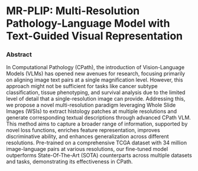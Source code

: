 # MR-PLIP: Multi-Resolution Pathology-Language Model with Text-Guided Visual Representation

### Abstract
In Computational Pathology (CPath), the introduction of Vision-Language Models (VLMs) has opened new avenues for research, focusing primarily on aligning image text pairs at a single magnification level. However, this approach might not be sufficient for tasks like cancer subtype classification, tissue phenotyping, and survival analysis due to the limited level of detail that a single-resolution image can provide. Addressing this, we propose a novel multi-resolution paradigm leveraging Whole Slide Images (WSIs) to extract histology patches at multiple resolutions and generate corresponding textual descriptions through advanced CPath VLM. This method aims to capture a broader range of information, supported by novel loss functions, enriches feature representation, improves discriminative ability, and enhances generalization across different resolutions. Pre-trained on a comprehensive TCGA dataset with 34 million image-language pairs at various resolutions, our fine-tuned model outperforms State-Of-The-Art (SOTA) counterparts across multiple datasets and tasks, demonstrating its effectiveness in CPath.
